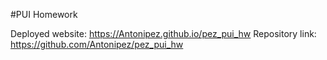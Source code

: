 #PUI Homework

Deployed website: https://Antonipez.github.io/pez_pui_hw
Repository link: https://github.com/Antonipez/pez_pui_hw
